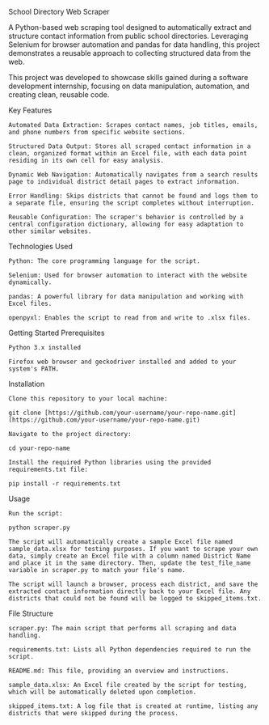 School Directory Web Scraper

A Python-based web scraping tool designed to automatically extract and structure contact information from public school directories. Leveraging Selenium for browser automation and pandas for data handling, this project demonstrates a reusable approach to collecting structured data from the web.

This project was developed to showcase skills gained during a software development internship, focusing on data manipulation, automation, and creating clean, reusable code.

Key Features

    Automated Data Extraction: Scrapes contact names, job titles, emails, and phone numbers from specific website sections.

    Structured Data Output: Stores all scraped contact information in a clean, organized format within an Excel file, with each data point residing in its own cell for easy analysis.

    Dynamic Web Navigation: Automatically navigates from a search results page to individual district detail pages to extract information.

    Error Handling: Skips districts that cannot be found and logs them to a separate file, ensuring the script completes without interruption.

    Reusable Configuration: The scraper's behavior is controlled by a central configuration dictionary, allowing for easy adaptation to other similar websites.

Technologies Used

    Python: The core programming language for the script.

    Selenium: Used for browser automation to interact with the website dynamically.

    pandas: A powerful library for data manipulation and working with Excel files.

    openpyxl: Enables the script to read from and write to .xlsx files.

Getting Started
Prerequisites

    Python 3.x installed

    Firefox web browser and geckodriver installed and added to your system's PATH.

Installation

    Clone this repository to your local machine:

    git clone [https://github.com/your-username/your-repo-name.git](https://github.com/your-username/your-repo-name.git)

    Navigate to the project directory:

    cd your-repo-name

    Install the required Python libraries using the provided requirements.txt file:

    pip install -r requirements.txt

Usage

    Run the script:

    python scraper.py

    The script will automatically create a sample Excel file named sample_data.xlsx for testing purposes. If you want to scrape your own data, simply create an Excel file with a column named District Name and place it in the same directory. Then, update the test_file_name variable in scraper.py to match your file's name.

    The script will launch a browser, process each district, and save the extracted contact information directly back to your Excel file. Any districts that could not be found will be logged to skipped_items.txt.

File Structure

    scraper.py: The main script that performs all scraping and data handling.

    requirements.txt: Lists all Python dependencies required to run the script.

    README.md: This file, providing an overview and instructions.

    sample_data.xlsx: An Excel file created by the script for testing, which will be automatically deleted upon completion.

    skipped_items.txt: A log file that is created at runtime, listing any districts that were skipped during the process.
